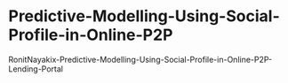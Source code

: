 # Predictive-Modelling-Using-Social-Profile-in-Online-P2P
RonitNayakix-Predictive-Modelling-Using-Social-Profile-in-Online-P2P-Lending-Portal
